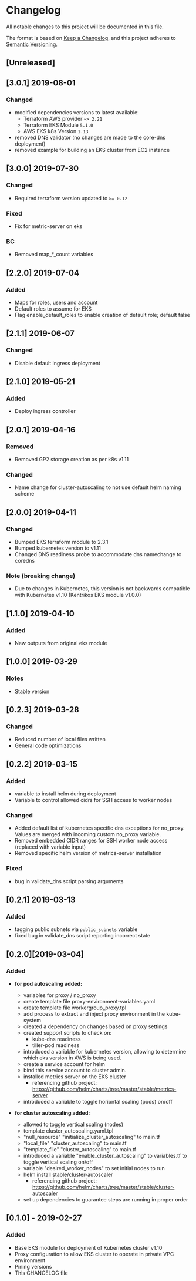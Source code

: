 # Changelog

All notable changes to this project will be documented in this file.

The format is based on [Keep a Changelog](https://keepachangelog.com/en/1.0.0/),
and this project adheres to [Semantic Versioning](https://semver.org/spec/v2.0.0.html).

## [Unreleased]

## [3.0.1] 2019-08-01

### Changed

- modified dependencies versions to latest available:
  - Terraform AWS provider `~> 2.21`
  - Terraform EKS Module `5.1.0`
  - AWS EKS k8s Version `1.13`
- removed DNS validator (no changes are made to the core-dns deployment)
- removed example for building an EKS cluster from EC2 instance

## [3.0.0] 2019-07-30

### Changed

- Required terraform version updated to `>= 0.12`

### Fixed

- Fix for metric-server on eks

### BC

- Removed map\_\*\_count variables

## [2.2.0] 2019-07-04

### Added

- Maps for roles, users and account
- Default roles to assume for EKS
- Flag enable_default_roles to enable creation of default role; default false

## [2.1.1] 2019-06-07

### Changed

- Disable default ingress deployment

## [2.1.0] 2019-05-21

### Added

- Deploy ingress controller

## [2.0.1] 2019-04-16

### Removed

- Removed GP2 storage creation as per k8s v1.11

### Changed

- Name change for cluster-autoscaling to not use default helm naming scheme

## [2.0.0] 2019-04-11

### Changed

- Bumped EKS terraform module to 2.3.1
- Bumped kubernetes version to v1.11
- Changed DNS readiness probe to accommodate dns namechange to coredns

### Note (breaking change)

- Due to changes in Kubernetes, this version is not backwards compatible with Kubernetes v1.10 (Kentrikos EKS module v1.0.0)

## [1.1.0] 2019-04-10

### Added

- New outputs from original eks module

## [1.0.0] 2019-03-29

### Notes

- Stable version

## [0.2.3] 2019-03-28

### Changed

- Reduced number of local files written
- General code optimizations

## [0.2.2] 2019-03-15

### Added

- variable to install helm during deployment
- Variable to control allowed cidrs for SSH access to worker nodes

### Changed

- Added default list of kubernetes specific dns exceptions for no_proxy. Values are merged with incoming custom no_proxy variable.
- Removed embedded CIDR ranges for SSH worker node access (replaced with variable input)
- Removed specific helm version of metrics-server installation

### Fixed

- bug in validate_dns script parsing arguments

## [0.2.1] 2019-03-13

### Added

- tagging public subnets via `public_subnets` variable
- fixed bug in validate_dns script reporting incorrect state

## [0.2.0][2019-03-04]

### Added

- **for pod autoscaling added:**

  - variables for proxy / no_proxy
  - create template file proxy-environment-variables.yaml
  - create template file workergroup_proxy.tpl
  - add process to extract and inject proxy environment in the kube-system
  - created a dependency on changes based on proxy settings
  - created support scripts to check on:
    - kube-dns readiness
    - tiller-pod readiness
  - introduced a variable for kubernetes version, allowing to determine which eks version in AWS is being used.
  - create a service account for helm
  - bind this service account to cluster admin.
  - installed metrics server on the EKS cluster
    - referencing github project: https://github.com/helm/charts/tree/master/stable/metrics-server
  - introduced a variable to toggle horiontal scaling (pods) on/off

- **for cluster autoscaling added:**
  - allowed to toggle vertical scaling (nodes)
  - template cluster_autoscaling.yaml.tpl
  - "null_resource" "initialize_cluster_autoscaling" to main.tf
  - "local_file" "cluster_autoscaling" to main.tf
  - "template_file" "cluster_autoscaling" to main.tf
  - introduced a variable "enable_cluster_autoscaling" to variables.tf to toggle vertical scaling on/off
  - variable "desired_worker_nodes" to set initial nodes to run
  - helm install stable/cluster-autoscaler
    - referencing github project: https://github.com/helm/charts/tree/master/stable/cluster-autoscaler
  - set up dependencies to guarantee steps are running in proper order

## [0.1.0] - 2019-02-27

### Added

- Base EKS module for deployment of Kubernetes cluster v1.10
- Proxy configuration to allow EKS cluster to operate in private VPC environment
- Pining versions
- This CHANGELOG file
